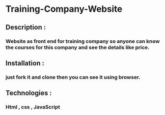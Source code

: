 # Training-Company-Website

## Description :

### Website as front end for training company so anyone can know the courses for this company and see the details like price.

## Installation :

### just fork it and clone then you can see it using browser.

## Technologies :

### Html , css , JavaScript
